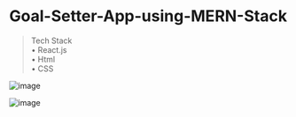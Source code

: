 # Goal-Setter-App-using-MERN-Stack

> Tech Stack<br>
• React.js<br>
• Html<br>
• CSS
> 

![image](https://github.com/shekharankur4/Goal-Setter-App-using-MERN-Stack/assets/63545211/f6f49b32-71d1-47a0-9019-045757bae967)


![image](https://github.com/shekharankur4/Goal-Setter-App-using-MERN-Stack/assets/63545211/80755d62-ac43-4af2-8979-156d1ac73775)


